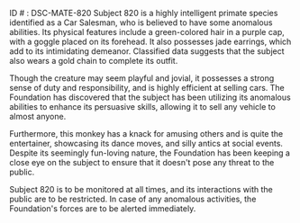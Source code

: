 ID # : DSC-MATE-820
Subject 820 is a highly intelligent primate species identified as a Car Salesman, who is believed to have some anomalous abilities. Its physical features include a green-colored hair in a purple cap, with a goggle placed on its forehead. It also possesses jade earrings, which add to its intimidating demeanor. Classified data suggests that the subject also wears a gold chain to complete its outfit.

Though the creature may seem playful and jovial, it possesses a strong sense of duty and responsibility, and is highly efficient at selling cars. The Foundation has discovered that the subject has been utilizing its anomalous abilities to enhance its persuasive skills, allowing it to sell any vehicle to almost anyone.

Furthermore, this monkey has a knack for amusing others and is quite the entertainer, showcasing its dance moves, and silly antics at social events. Despite its seemingly fun-loving nature, the Foundation has been keeping a close eye on the subject to ensure that it doesn't pose any threat to the public.

Subject 820 is to be monitored at all times, and its interactions with the public are to be restricted. In case of any anomalous activities, the Foundation's forces are to be alerted immediately.